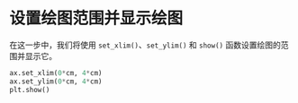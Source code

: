 # 设置绘图范围并显示绘图

在这一步中，我们将使用 `set_xlim()`、`set_ylim()` 和 `show()` 函数设置绘图的范围并显示它。

```python
ax.set_xlim(0*cm, 4*cm)
ax.set_ylim(0*cm, 4*cm)
plt.show()
```
